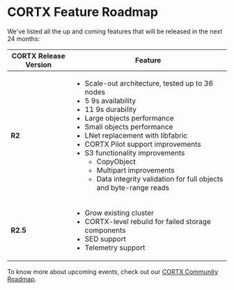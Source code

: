 # CORTX Feature Roadmap

We've listed all the up and coming features that will be released in the next 24 months:

| **CORTX Release Version**  | **Feature** |
|----------------------------|-------------|
| **R2** | <ul> <li> Scale-out architecture, tested up to 36 nodes </li> <li> 5 9s availability </li> <li> 11 9s durability </li> <li> Large objects performance </li> <li> Small objects performance </li> <li> LNet replacement with libfabric </li> <li> CORTX Pilot support improvements </li> <li> S3 functionality improvements <ul> <li> CopyObject </li> <li> Multipart improvements </li> <li> Data integrity validation for full objects and byte-range reads </li> </ul> </li> </ul> |
| **R2.5** | <ul> <li> Grow existing cluster </li> <li> CORTX-level rebuild for failed storage components </li> <li> SED support </li> <li> Telemetry support </li> |
  
To know more about upcoming events, check out our [CORTX Community Roadmap](/Community_Roadmap.md).
